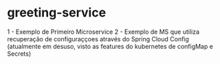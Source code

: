# greeting-service
1 - Exemplo de Primeiro Microservice
2 - Exemplo de MS que utiliza recuperação de configuraççoes através do Spring Cloud Config (atualmente em desuso, visto as features do kubernetes de configMap e Secrets)
